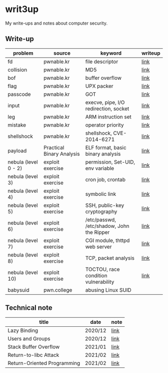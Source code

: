 # writ3up
My write-ups and notes about computer security.



## Write-up

| problem              | source                    | keyword                                   | writeup                                                      |
| -------------------- | ------------------------- | ----------------------------------------- | ------------------------------------------------------------ |
| fd                   | pwnable.kr                | file descriptor                           | [link](https://github.com/chuang76/writ3up/blob/main/pwnable-kr/fd.md) |
| collision            | pwnable.kr                | MD5                                       | [link](https://github.com/chuang76/writ3up/blob/main/pwnable-kr/collision.md) |
| bof                  | pwnable.kr                | buffer overflow                           | [link](https://github.com/chuang76/writ3up/blob/main/pwnable-kr/bof.md) |
| flag                 | pwnable.kr                | UPX packer                                | [link](https://github.com/chuang76/writ3up/blob/main/pwnable-kr/flag.md) |
| passcode             | pwnable.kr                | GOT                                       | [link](https://chuang76.github.io/posts/passcode/)           |
| input                | pwnable.kr                | execve, pipe, I/O redirection, socket     | [link](https://chuang76.github.io/posts/input/)              |
| leg                  | pwnable.kr                | ARM instruction set                       | [link](https://chuang76.github.io/posts/leg/)                |
| mistake              | pwnable.kr                | operator priority                         | [link](https://chuang76.github.io/posts/mistake/)            |
| shellshock           | pwnable.kr                | shellshock, CVE-2014-6271                 | [link](https://chuang76.github.io/posts/shellshock/)         |
| payload              | Practical Binary Analysis | ELF format, basic binary analysis         | [link](https://chuang76.github.io/posts/payload/)            |
| nebula (level 0 - 2) | exploit exercise          | permission, Set-UID, env variable         | [link](https://chuang76.github.io/posts/nebula_p1/)          |
| nebula (level 3)     | exploit exercise          | cron job, crontab                         | [link](https://chuang76.github.io/posts/nebula_p2/)          |
| nebula (level 4)     | exploit exercise          | symbolic link                             | [link](https://chuang76.github.io/posts/nebula_p2/)          |
| nebula (level 5)     | exploit exercise          | SSH, public-key cryptography              | [link](https://chuang76.github.io/posts/nebula_p2/)          |
| nebula (level 6)     | exploit exercise          | /etc/passwd, /etc/shadow, John the Ripper | [link](https://chuang76.github.io/posts/nebula_p3/)          |
| nebula (level 7)     | exploit exercise          | CGI module, thttpd web server             | [link](https://chuang76.github.io/posts/nebula_p3/)          |
| nebula (level 8)     | exploit exercise          | TCP, packet analysis                      | [link](https://chuang76.github.io/posts/nebula_p3/)          |
| nebula (level 10)    | exploit exercise          | TOCTOU, race condition vulnerability      | [link](https://chuang76.github.io/posts/nebula_p4/)          |
| babysuid             | pwn.college               | abusing Linux SUID                        |                                                              |



## Technical note

| title                       | date    | note                                                       |
| --------------------------- | ------- | ---------------------------------------------------------- |
| Lazy Binding                | 2020/12 | [link](https://chuang76.github.io/posts/lazy_binding/)     |
| Users and Groups            | 2020/12 | [link](https://chuang76.github.io/posts/users_and_groups/) |
| Stack Buffer Overflow       | 2021/01 | [link](https://chuang76.github.io/posts/bof/)              |
| Return-to-libc Attack       | 2021/02 | [link](https://chuang76.github.io/posts/return-to-libc/)   |
| Return-Oriented Programming | 2021/02 | [link](https://chuang76.github.io/posts/rop/)              |

